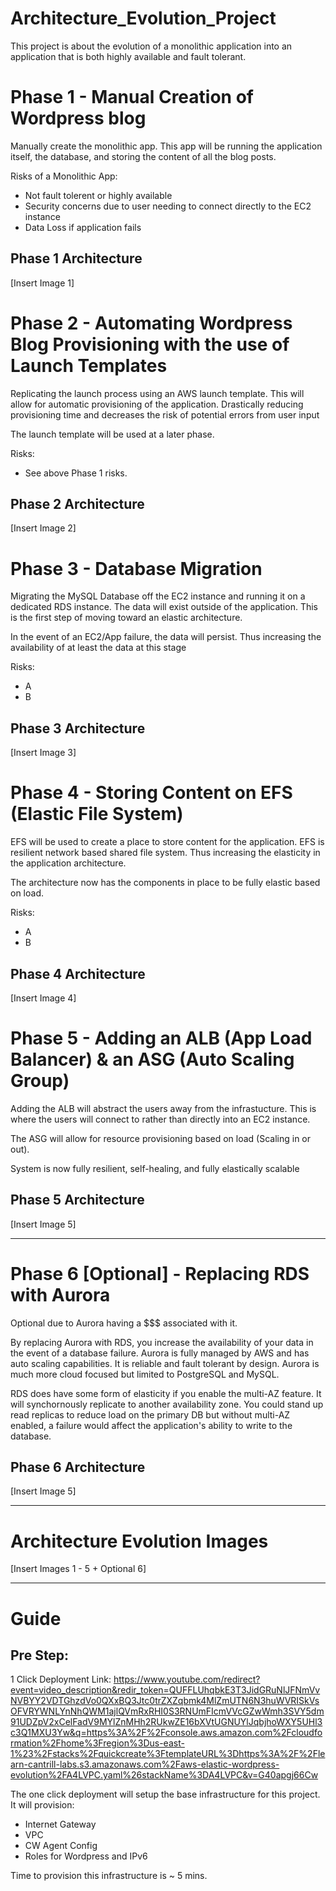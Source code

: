 # Architecture_Evolution_Project

This project is about the evolution of a monolithic application into an application that is both highly available and fault tolerant. 

# Phase 1 - Manual Creation of Wordpress blog
Manually create the monolithic app. This app will be running the application itself, the database, and storing the content of all the blog posts. 

Risks of a Monolithic App:
* Not fault tolerent or highly available
* Security concerns due to user needing to connect directly to the EC2 instance
* Data Loss if application fails

## Phase 1 Architecture
[Insert Image 1]

# Phase 2 - Automating Wordpress Blog Provisioning with the use of Launch Templates
Replicating the launch process using an AWS launch template. This will allow for automatic provisioning of the application. Drastically reducing provisioning time and decreases the risk of potential errors from user input

The launch template will be used at a later phase. 

Risks:
* See above Phase 1 risks. 

## Phase 2 Architecture
[Insert Image 2]

# Phase 3 - Database Migration
Migrating the MySQL Database off the EC2 instance and running it on a dedicated RDS instance. The data will exist outside of the application. This is the first step of moving toward an elastic architecture. 

In the event of an EC2/App failure, the data will persist. Thus increasing the availability of at least the data at  this stage

Risks:
* A
* B

## Phase 3 Architecture
[Insert Image 3]

# Phase 4 - Storing Content on EFS (Elastic File System)
EFS will be used to create a place to store content for the application. EFS is resilient network based shared file system. Thus increasing the elasticity in the application architecture. 

The architecture now has the components in place to be fully elastic based on load. 

Risks:
* A
* B

## Phase 4 Architecture
[Insert Image 4]

# Phase 5 - Adding an ALB (App Load Balancer) & an ASG (Auto Scaling Group)
Adding the ALB will abstract the users away from the infrastucture. This is where the users will connect to rather than directly into an EC2 instance. 

The ASG will allow for resource provisioning based on load (Scaling in or out). 

System is now fully resilient, self-healing, and fully elastically scalable

## Phase 5 Architecture
[Insert Image 5]

---
# Phase 6 [Optional] - Replacing RDS with Aurora
Optional due to Aurora having a $$$ associated with it. 

By replacing Aurora with RDS, you increase the availability of your data in the event of a database failure. Aurora is fully managed by AWS and has auto scaling capabilities. It is reliable and fault tolerant by design. Aurora is much more cloud focused but limited to PostgreSQL and MySQL. 

RDS does have some form of elasticity if you enable the multi-AZ feature. It will synchornously replicate to another availability zone. You could stand up read replicas to reduce load on the primary DB but without multi-AZ enabled, a failure would affect the application's ability to write to the database. 


## Phase 6 Architecture
[Insert Image 5]


---
# Architecture Evolution Images
[Insert Images 1 - 5 + Optional 6]

---
# Guide 
## Pre Step:

1 Click Deployment Link: https://www.youtube.com/redirect?event=video_description&redir_token=QUFFLUhqbkE3T3JidGRuNlJFNmVvNVBYY2VDTGhzdVo0QXxBQ3Jtc0trZXZqbmk4MlZmUTN6N3huWVRISkVsOFVRYWNLYnNhQWM1ajlQVmRxRHI0S3RNUmFIcmVVcGZwWmh3SVY5dm91UDZpV2xCelFadV9MYlZnMHh2RUkwZE16bXVtUGNUYlJqbjhoWXY5UHl3c3Q1MXU3Yw&q=https%3A%2F%2Fconsole.aws.amazon.com%2Fcloudformation%2Fhome%3Fregion%3Dus-east-1%23%2Fstacks%2Fquickcreate%3FtemplateURL%3Dhttps%3A%2F%2Flearn-cantrill-labs.s3.amazonaws.com%2Faws-elastic-wordpress-evolution%2FA4LVPC.yaml%26stackName%3DA4LVPC&v=G40apgj66Cw

The one click deployment will setup the base infrastructure for this project. It will provision:
* Internet Gateway
* VPC
* CW Agent Config
* Roles for Wordpress and IPv6 

Time to provision this infrastructure is ~ 5 mins. 

